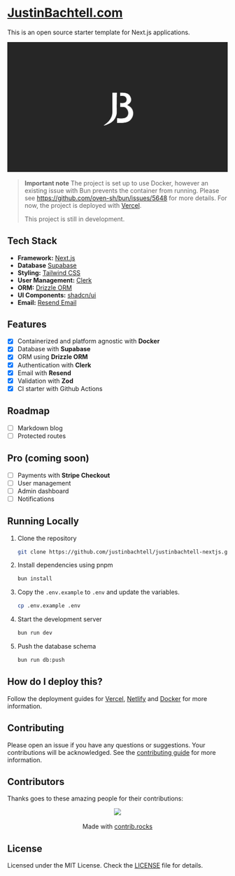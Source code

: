 # [JustinBachtell.com](https://justinbachtell.com/)

This is an open source starter template for Next.js applications.

[![JustinBachtell.com](./public/images/thumbnail-black.png)](https://justinbachtell.com/)

> **Important note**
> The project is set up to use Docker, however an existing issue with Bun prevents the container from running. Please see https://github.com/oven-sh/bun/issues/5648 for more details. For now, the project is deployed with [Vercel](https://vercel.com).
>
> This project is still in development.

## Tech Stack

- **Framework:** [Next.js](https://nextjs.org)
- **Database** [Supabase](https://supabase.com)
- **Styling:** [Tailwind CSS](https://tailwindcss.com)
- **User Management:** [Clerk](https://clerk.com)
- **ORM:** [Drizzle ORM](https://orm.drizzle.team)
- **UI Components:** [shadcn/ui](https://ui.shadcn.com)
- **Email:** [Resend Email](https://resend.com)

## Features

- [x] Containerized and platform agnostic with **Docker**
- [x] Database with **Supabase**
- [x] ORM using **Drizzle ORM**
- [x] Authentication with **Clerk**
- [x] Email with **Resend**
- [x] Validation with **Zod**
- [x] CI starter with Github Actions

## Roadmap

- [ ] Markdown blog
- [ ] Protected routes

## Pro (coming soon)

- [ ] Payments with **Stripe Checkout**
- [ ] User management
- [ ] Admin dashboard
- [ ] Notifications

## Running Locally

1. Clone the repository

   ```bash
   git clone https://github.com/justinbachtell/justinbachtell-nextjs.git
   ```

2. Install dependencies using pnpm

   ```bash
   bun install
   ```

3. Copy the `.env.example` to `.env` and update the variables.

   ```bash
   cp .env.example .env
   ```

4. Start the development server

   ```bash
   bun run dev
   ```

5. Push the database schema

   ```bash
   bun run db:push
   ```

## How do I deploy this?

Follow the deployment guides for [Vercel](https://create.t3.gg/en/deployment/vercel), [Netlify](https://create.t3.gg/en/deployment/netlify) and [Docker](https://create.t3.gg/en/deployment/docker) for more information.

## Contributing

Please open an issue if you have any questions or suggestions. Your contributions will be acknowledged. See the [contributing guide](./CONTRIBUTING.md) for more information.

## Contributors

Thanks goes to these amazing people for their contributions:

<p align="center">
 <a href="https://github.com/justinbachtell/justinbachtell-nextjs/graphs/contributors">
  <img src="https://contrib.rocks/image?repo=justinbachtell/justinbachtell-nextjs" />
 </a>
</p>

<p align="center">
 Made with <a rel="noopener noreferrer" target="_blank" href="https://contrib.rocks">contrib.rocks</a>
</p>

## License

Licensed under the MIT License. Check the [LICENSE](./LICENSE.md) file for details.
